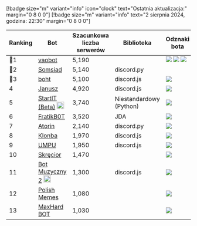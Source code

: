 [!badge size="m" variant="info" icon="clock" text="Ostatnia aktualizacja:" margin="0 8 0 0"] [!badge size="m" variant="info" text="2 sierpnia 2024, godzina: 22:30" margin="0 8 0 0"]

| Ranking | Bot                                                                                           | Szacunkowa liczba serwerów | Biblioteka | Odznaki bota |
| ---- | --------------------------------------------------------------------------------------------- | ------------------------ | ------------------------ | ------------------------ |
|    🥇1 | [vaobot](https://discord.com/oauth2/authorize?client_id=582183202341388308&scope=bot)           |      5,190        |  | ![](/static/badges/odznaki/supportscommands.ico) ![](/static/badges/odznaki/premiumbot.ico) ![](/static/badges/odznaki/automod.ico)  |
|    🥈2 | [Somsiad](https://discord.com/oauth2/authorize?client_id=473816281028493314&permissions=8&scope=bot)           |      5,140      | discord.py |  |
|    🥉3 | [boht](https://discord.com/oauth2/authorize?client_id=489377322042916885&permissions=8&scope=bot)        |               5,100 | discord.js | ![](/static/badges/odznaki/supportscommands.ico) |
|    4 | [Janusz](https://discord.com/oauth2/authorize?client_id=699551628499615764&permissions=8&scope=bot)        |               4,920 | discord.js | ![](/static/badges/odznaki/supportscommands.ico) |
|    5 | [StartIT (Beta)](https://discord.com/oauth2/authorize?client_id=690617660177907712&permissions=8&scope=bot) <img src="/static/badges/bots/startit.svg" height="20" width="20">        |               3,740 | Niestandardowy (Python) | ![](/static/badges/odznaki/supportscommands.ico) |
|    6 | [FratikB0T](https://discord.com/oauth2/authorize?client_id=338359366891732993&permissions=8&scope=bot)        |               3,520 | JDA | ![](/static/badges/odznaki/supportscommands.ico) |
|    7 | [Atorin](https://discord.com/oauth2/authorize?client_id=408959273956147200&permissions=8&scope=bot)        |               2,140 | discord.py | ![](/static/badges/odznaki/supportscommands.ico) |
|    8| [Klonba](https://discord.com/oauth2/authorize?client_id=488809387910234145&permissions=8&scope=bot)        |               1,970 | discord.js | ![](/static/badges/odznaki/supportscommands.ico) |
|    9| [UMPU](https://discord.com/oauth2/authorize?client_id=855900715720245289&permissions=8&scope=bot)       |               1,950 | discord.js | ![](/static/badges/odznaki/supportscommands.ico) |
|    10| [Skręcior](https://discord.com/oauth2/authorize?client_id=939103800898224139&permissions=8&scope=bot)        |               1,470 |  | ![](/static/badges/odznaki/premiumbot.ico) |
|    11 | [Bot Muzyczny 2](https://discord.com/oauth2/authorize?client_id=933385820889550878&permissions=8&scope=bot) <img src="/static/badges/bots/botmuzyczny.svg" height="20" width="20">        |       1,300         | discord.js | ![](/static/badges/odznaki/supportscommands.ico) |
|    12| [Polish Memes](https://discord.com/oauth2/authorize?client_id=829662885058707497&permissions=8&scope=bot)        |               1,080 |  | ![](/static/badges/odznaki/supportscommands.ico)  |
|    13| [MaxHard BOT](https://discord.com/oauth2/authorize?client_id=684503427761569908&permissions=8&scope=bot)       |               1,030 |  | ![](/static/badges/odznaki/supportscommands.ico) |